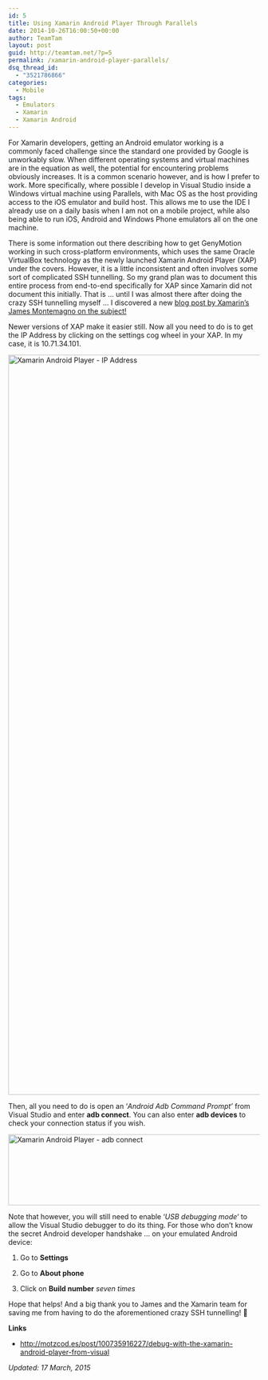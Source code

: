 ```yaml
---
id: 5
title: Using Xamarin Android Player Through Parallels
date: 2014-10-26T16:00:50+00:00
author: TeamTam
layout: post
guid: http://teamtam.net/?p=5
permalink: /xamarin-android-player-parallels/
dsq_thread_id:
  - "3521786866"
categories:
  - Mobile
tags:
  - Emulators
  - Xamarin
  - Xamarin Android
---
```

For Xamarin developers, getting an Android emulator working is&nbsp;a commonly faced challenge since the standard one provided by Google is unworkably slow. When different operating systems and virtual machines are in the equation as well, the potential for encountering problems obviously increases. It is a common scenario however, and is how I prefer to work. More specifically, where possible I develop in Visual Studio inside a Windows virtual machine using Parallels, with Mac OS as the host providing access to the iOS emulator and build host. This allows me to use the IDE I already use on a daily basis when I am not on a mobile project, while also being able to run iOS, Android and Windows Phone emulators all on the one machine.

There is some information out there describing how to get GenyMotion working in such cross-platform environments, which uses the same Oracle VirtualBox technology as the newly launched Xamarin Android Player (XAP) under the covers. However, it is a little inconsistent and often involves some sort of complicated SSH tunnelling. So my grand plan was to document this entire process from end-to-end specifically for XAP since Xamarin did not document this initially. That is &#8230; until I was almost there after doing the crazy SSH tunnelling myself &#8230; I discovered a new <a title="http://motzcod.es/post/100735916227/debug-with-the-xamarin-android-player-from-visual" href="http://motzcod.es/post/100735916227/debug-with-the-xamarin-android-player-from-visual" target="_blank">blog post by Xamarin&#8217;s James Montemagno on the subject!</a>

Newer versions of XAP make it easier still. Now all you need to do is to get the IP Address by clicking on the settings cog wheel in your XAP. In my case, it is 10.71.34.101.
  
[<img class="alignnone size-full wp-image-427" src="http://teamtam.net/wp-content/uploads/2015/03/XamarinAndroidPlayer-IPAddress.png" alt="Xamarin Android Player - IP Address" width="1712" height="1480" srcset="http://teamtam.net/wp-content/uploads/2015/03/XamarinAndroidPlayer-IPAddress.png 1712w, http://teamtam.net/wp-content/uploads/2015/03/XamarinAndroidPlayer-IPAddress-300x259.png 300w, http://teamtam.net/wp-content/uploads/2015/03/XamarinAndroidPlayer-IPAddress-1024x885.png 1024w" sizes="(max-width: 1712px) 100vw, 1712px" />](http://teamtam.net/wp-content/uploads/2015/03/XamarinAndroidPlayer-IPAddress.png)

Then, all you need to do is open an &#8216;_Android Adb Command Prompt&#8217;_ from Visual Studio and enter **adb connect**. You can also enter **adb devices** to check your connection status if you wish.

[<img class="alignnone size-full wp-image-429" src="http://teamtam.net/wp-content/uploads/2015/03/XamarinAndroidPlayer-AdbConnect.png" alt="Xamarin Android Player - adb connect" width="625" height="142" srcset="http://teamtam.net/wp-content/uploads/2015/03/XamarinAndroidPlayer-AdbConnect.png 625w, http://teamtam.net/wp-content/uploads/2015/03/XamarinAndroidPlayer-AdbConnect-300x68.png 300w" sizes="(max-width: 625px) 100vw, 625px" />](http://teamtam.net/wp-content/uploads/2015/03/XamarinAndroidPlayer-AdbConnect.png)

Note that however, you will still need to enable &#8216;_USB debugging mode_&#8216; to allow the Visual Studio debugger to do its thing. For those who don&#8217;t know the secret Android developer handshake &#8230; on your emulated Android device:

1. Go to **Settings**
  
2. Go to **About phone**
  
3. Click on **Build number** _seven times_

Hope that helps! And a big thank you to James and the Xamarin team for saving me from having to do the aforementioned crazy SSH tunnelling! 🙂

**Links**

  * <a title="http://motzcod.es/post/100735916227/debug-with-the-xamarin-android-player-from-visual" href="http://motzcod.es/post/100735916227/debug-with-the-xamarin-android-player-from-visual" target="_blank">http://motzcod.es/post/100735916227/debug-with-the-xamarin-android-player-from-visual</a>

_Updated: 17 March, 2015_